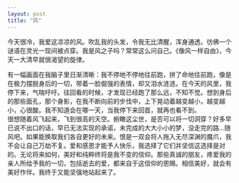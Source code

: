 ```yaml
---
layout: post
title: "风"
---
```


今天很冷，我爱这凉凉的风。吹乱我的头发，令我无比清醒，浑身通透。彷佛一个谜语在灵光一现间被点穿。我是风之子吗？常常这么问自己。《像风一样自由》，今天一大清早就很渴望的旋律。  

有一幅画面在我脑子里日渐清晰：我不停地不停地往前跑，拼了命地往前跑，像是在极力摆脱身后的一切，带着一脸倔强的表情，却又泪水涟涟。在今天的风里，我停下来，气喘吁吁。往回看的时候，才发现已经跑了那么远，不知不觉。想到身后的那些面孔，那个身影，在我不断向前的步伐中，上下晃动着越变越小，越变越小，心很酸。我不知道会在哪一天，当我停下来回首，就再也看不到。  
 很想随着风飞起来，飞到很高的天空。俯瞰这尘世，是否可以将一切洞穿？好多早已说不出口的话，早已无法实现的承诺，未完成的大大小小的梦，没走完的路...随风吧。如果能换取我们各自更好的未来。恨是一双会将人拖入无尽深渊的魔爪，我不会让自己万劫不复。爱和感恩才能予人快乐，我选择了它们并坚信这选择是对的。无论将来如何，美好和纯粹终将是我不变的信仰。那些真诚的朋友，疼爱我的亲人所给予我的一切，包括逝去的爱，都来自于这信仰的恩赐。相信美好，就会有美好作伴。我终于又能坚强地站起来了。							  
		
